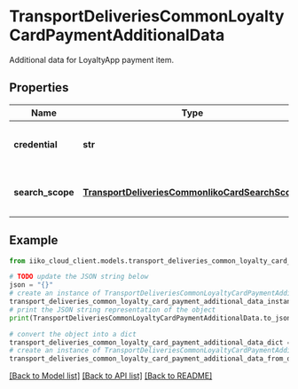 # TransportDeliveriesCommonLoyaltyCardPaymentAdditionalData

Additional data for LoyaltyApp payment item.

## Properties

Name | Type | Description | Notes
------------ | ------------- | ------------- | -------------
**credential** | **str** | Guest credential, authorizing payment. | 
**search_scope** | [**TransportDeliveriesCommonIikoCardSearchScope**](TransportDeliveriesCommonIikoCardSearchScope.md) | Guest credential search scope. | 

## Example

```python
from iiko_cloud_client.models.transport_deliveries_common_loyalty_card_payment_additional_data import TransportDeliveriesCommonLoyaltyCardPaymentAdditionalData

# TODO update the JSON string below
json = "{}"
# create an instance of TransportDeliveriesCommonLoyaltyCardPaymentAdditionalData from a JSON string
transport_deliveries_common_loyalty_card_payment_additional_data_instance = TransportDeliveriesCommonLoyaltyCardPaymentAdditionalData.from_json(json)
# print the JSON string representation of the object
print(TransportDeliveriesCommonLoyaltyCardPaymentAdditionalData.to_json())

# convert the object into a dict
transport_deliveries_common_loyalty_card_payment_additional_data_dict = transport_deliveries_common_loyalty_card_payment_additional_data_instance.to_dict()
# create an instance of TransportDeliveriesCommonLoyaltyCardPaymentAdditionalData from a dict
transport_deliveries_common_loyalty_card_payment_additional_data_from_dict = TransportDeliveriesCommonLoyaltyCardPaymentAdditionalData.from_dict(transport_deliveries_common_loyalty_card_payment_additional_data_dict)
```
[[Back to Model list]](../README.md#documentation-for-models) [[Back to API list]](../README.md#documentation-for-api-endpoints) [[Back to README]](../README.md)


